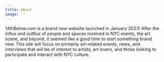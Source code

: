 ```yaml
---
title: About
image: ''
---
```


14thBelow.com is a brand new website launched in January 2023! 
After the influx and outflux of people and spaces involved in NYC events, the art scene, and beyond, it seemed like a good time to start something brand new. 
This site will focus on primarily art-related events, news, and interviews that will be of interest to artists, art lovers, and those looking to participate and interact with NYC culture. 
